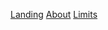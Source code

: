<!-- docs/_sidebar.md -->
[Landing](/communicator#fin-communicator)
[About](/communicator#what-is-a-root-api-call)
[Limits](/communicator#what-are-the-limits)